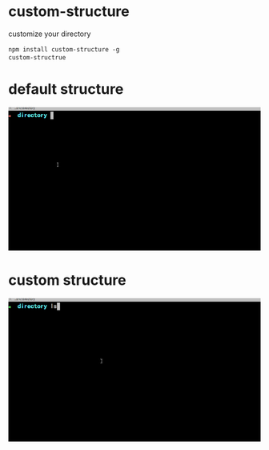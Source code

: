 # custom-structure
customize your directory

```
npm install custom-structure -g
custom-structrue 
```

# default structure
![默认结构](default-structure.gif)

# custom structure
![自定义结构](custom-structure.gif)
